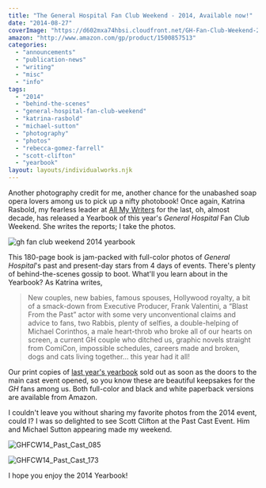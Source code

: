 ```yaml
---
title: "The General Hospital Fan Club Weekend - 2014, Available now!"
date: "2014-08-27"
coverImage: "https://d602mxa74hbsi.cloudfront.net/GH-Fan-Club-Weekend-2014.jpg"
amazon: "http://www.amazon.com/gp/product/1500857513"
categories:
  - "announcements"
  - "publication-news"
  - "writing"
  - "misc"
  - "info"
tags:
  - "2014"
  - "behind-the-scenes"
  - "general-hospital-fan-club-weekend"
  - "katrina-rasbold"
  - "michael-sutton"
  - "photography"
  - "photos"
  - "rebecca-gomez-farrell"
  - "scott-clifton"
  - "yearbook"
layout: layouts/individualworks.njk
---
```


Another photography credit for me, another chance for the unabashed soap opera lovers among us to pick up a nifty photobook! Once again, Katrina Rasbold, my fearless leader at [All My Writers](http://allmywriters.net) for the last, oh, almost decade, has released a Yearbook of this year's _General Hospital_ Fan Club Weekend. She writes the reports; I take the photos.

![gh fan club weekend 2014 yearbook](https://d602mxa74hbsi.cloudfront.net/GH-Fan-Club-Weekend-2014.jpg)

This 180-page book is jam-packed with full-color photos of _General Hospital_'s past and present-day stars from 4 days of events. There's plenty of behind-the-scenes gossip to boot. What'll you learn about in the Yearbook? As Katrina writes,

> New couples, new babies, famous spouses, Hollywood royalty, a bit of a smack-down from Executive Producer, Frank Valentini, a “Blast From the Past” actor with some very unconventional claims and advice to fans, two Rabbis, plenty of selfies, a double-helping of Michael Corinthos, a male heart-throb who broke all of our hearts on screen, a current GH couple who ditched us, graphic novels straight from ComiCon, impossible schedules, careers made and broken, dogs and cats living together... this year had it all! 

Our print copies of [last year's yearbook](http://www.amazon.com/gp/product/1500857513/ref=as_li_tl?ie=UTF8&camp=1789&creative=390957&creativeASIN=1500857513&linkCode=as2&tag=media0477-20&linkId=Q32JNQ4HQ3PKZXZK) sold out as soon as the doors to the main cast event opened, so you know these are beautiful keepsakes for the _GH_ fans among us. Both full-color and black and white paperback versions are available from Amazon.

I couldn't leave you without sharing my favorite photos from the 2014 event, could I? I was so delighted to see Scott Clifton at the Past Cast Event. Him and Michael Sutton appearing made my weekend.

![GHFCW14_Past_Cast_085](https://d602mxa74hbsi.cloudfront.net/GHFCW14_Past_Cast_085.JPG)

![GHFCW14_Past_Cast_173](https://d602mxa74hbsi.cloudfront.net/GHFCW14_Past_Cast_173.JPG)

I hope you enjoy the 2014 Yearbook!

